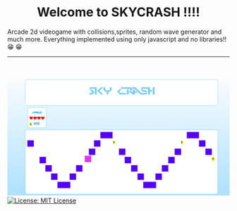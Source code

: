 
  
 <h1 align = "center"> Welcome to SKYCRASH !!!!</h1>

Arcade 2d videogame with collisions,sprites, random wave generator and much more. Everything implemented using only javascript and no libraries!! :grin: :grin:
<hr>
<br><br>



<img src="screenshots/game.png" width = "800" />
  
  

<a href="https://www.mit.edu/~amini/LICENSE.md" rel="nofollow">
    <img alt="License: MIT License" src="https://camo.githubusercontent.com/9c1846f389c196ec4043a46bf670f12e3914e935/68747470733a2f2f696d672e736869656c64732e696f2f62616467652f4c6963656e73652d4d4954204c6963656e73652d79656c6c6f772e737667" data-canonical-src="https://img.shields.io/badge/License-MIT License-yellow.svg" style="max-width:100%;">
  </a>
  
  
  
